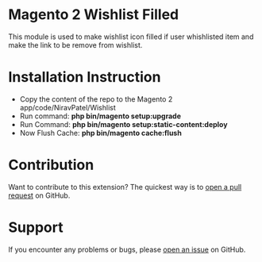 # Magento 2 Wishlist Filled

This module is used to make wishlist icon filled if user whishlisted item and make the link to be remove from wishlist.

# Installation Instruction

* Copy the content of the repo to the Magento 2 app/code/NiravPatel/Wishlist
* Run command:
<b>php bin/magento setup:upgrade</b>
* Run Command:
<b>php bin/magento setup:static-content:deploy</b>
* Now Flush Cache: <b>php bin/magento cache:flush</b>


# Contribution

Want to contribute to this extension? The quickest way is to <a href="https://help.github.com/articles/about-pull-requests/">open a pull request</a> on GitHub.

# Support

If you encounter any problems or bugs, please <a href="https://github.com/niravkrish/magento2-whishlistfilled/issues">open an issue</a> on GitHub.